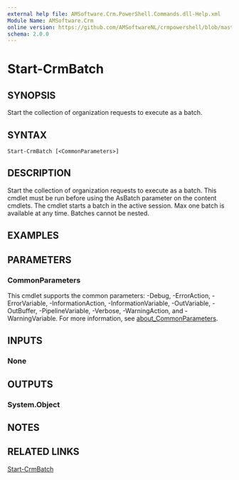 ```yaml
---
external help file: AMSoftware.Crm.PowerShell.Commands.dll-Help.xml
Module Name: AMSoftware.Crm
online version: https://github.com/AMSoftwareNL/crmpowershell/blob/master/docs/Start-CrmBatch.md
schema: 2.0.0
---
```


# Start-CrmBatch

## SYNOPSIS
Start the collection of organization requests to execute as a batch.

## SYNTAX

```
Start-CrmBatch [<CommonParameters>]
```

## DESCRIPTION
Start the collection of organization requests to execute as a batch. This cmdlet must be run before using the AsBatch parameter on the content cmdlets.
The cmdlet starts a batch in the active session. Max one batch is available at any time. Batches cannot be nested.

## EXAMPLES

## PARAMETERS

### CommonParameters
This cmdlet supports the common parameters: -Debug, -ErrorAction, -ErrorVariable, -InformationAction, -InformationVariable, -OutVariable, -OutBuffer, -PipelineVariable, -Verbose, -WarningAction, and -WarningVariable. For more information, see [about_CommonParameters](http://go.microsoft.com/fwlink/?LinkID=113216).

## INPUTS

### None

## OUTPUTS

### System.Object
## NOTES

## RELATED LINKS

[Start-CrmBatch](Start-CrmBatch.md)

